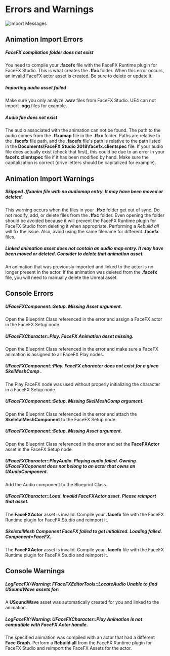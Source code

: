 Errors and Warnings
===================

![Import Messages](Images/ImportMessageDialog.png)

Animation Import Errors
-----------------------

##### FaceFX compilation folder does not exist

You need to compile your **.facefx** file with the FaceFX Runtime plugin for FaceFX Studio. This is what creates the **.ffxc** folder. When this error occurs, an invalid FaceFX actor asset is created. Be sure to delete or update it.

##### Importing audio asset failed

Make sure you only analyze **.wav** files from FaceFX Studio. UE4 can not import **.ogg** files for example.  

##### Audio file does not exist

The audio associated with the animation can not be found. The path to the audio comes from the **.ffxamap** file in the **.ffxc** folder. Paths are relative to the **.facefx** file path, and the **.facefx** file's path is relative to the path listed in the **Documents\FaceFX Studio 2018\facefx.clientspec** file. If your audio file does actually exist (check that first), this could be due to an error in your **facefx.clientspec** file if it has been modified by hand. Make sure the capitalization is correct (drive letters should be capitalized for example).

Animation Import Warnings
-------------------------

##### Skipped **.ffxanim** file with no audiomap entry. It may have been moved or deleted.

This warning occurs when the files in your **.ffxc** folder get out of sync. Do not modify, add, or delete files from the **.ffxc** folder. Even opening the folder should be avoided because it will prevent the FaceFX Runtime plugin for FaceFX Studio from deleting it when appropriate. Performing a *Rebuild all* will fix the issue. Also, avoid using the same filename for different **.facefx** files.

##### Linked animation asset does not contain an audio map entry. It may have been moved or deleted. Consider to delete that animation asset.

An animation that was previously imported and linked to the actor is no longer present in the actor. If the animation was deleted from the **.facefx** file, you will need to manually delete the Unreal asset.  

Console Errors
--------------

##### UFaceFXComponent::Setup. Missing Asset argument.

Open the Blueprint Class referenced in the error and assign a FaceFX actor in the FaceFX Setup node.

##### UFaceFXCharacter::Play. FaceFX Animation asset missing.

Open the Blueprint Class referenced in the error and make sure a FaceFX animation is assigned to all FaceFX Play nodes.

##### UFaceFXComponent::Play. FaceFX character does not exist for a given SkelMeshComp <None>.

The Play FaceFX node was used without properly initializing the character in a FaceFX Setup node.

##### UFaceFXComponent::Setup. Missing SkelMeshComp argument.

Open the Blueprint Class referenced in the error and attach the **SkeletalMeshComponent** to the FaceFX Setup node.

##### UFaceFXComponent::Setup. Missing Asset argument.

Open the Blueprint Class referenced in the error and set the **FaceFXActor** asset in the FaceFX Setup node.

##### UFaceFXCharacter::PlayAudio. Playing audio failed. Owning **UFaceFXCoponent** does not belong to an actor that owns an **UAudioComponent**.

Add the Audio component to the Blueprint Class.

##### UFaceFXCharacter::Load. Invalid FaceFXActor asset. Please reimport that asset.

The **FaceFXActor** asset is invalid. Compile your **.facefx** file with the FaceFX Runtime plugin for FaceFX Studio and reimport it.

##### SkeletalMesh Component FaceFX failed to get initialized. Loading failed. Component=FaceFX.

The **FaceFXActor** asset is invalid. Compile your **.facefx** file with the FaceFX Runtime plugin for FaceFX Studio and reimport it.

Console Warnings
----------------

##### LogFaceFX:Warning: FFaceFXEditorTools::LocateAudio Unable to find **USoundWave** assets for:

A **USoundWave** asset was automatically created for you and linked to the animation.

##### LogFaceFX:Warning: UFaceFXCharacter::Play Animation is not compatible with FaceFX Actor handle.

The specified animation was compiled with an actor that had a different **Face Graph**. Perform a **Rebuild all** from the FaceFX Runtime plugin for FaceFX Studio and reimport the FaceFX Assets for the actor.
